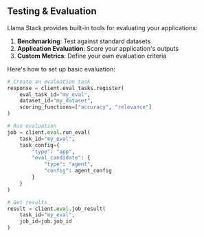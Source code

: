## Testing & Evaluation

Llama Stack provides built-in tools for evaluating your applications:

1. **Benchmarking**: Test against standard datasets
2. **Application Evaluation**: Score your application's outputs
3. **Custom Metrics**: Define your own evaluation criteria

Here's how to set up basic evaluation:

```python
# Create an evaluation task
response = client.eval_tasks.register(
    eval_task_id="my_eval",
    dataset_id="my_dataset",
    scoring_functions=["accuracy", "relevance"]
)

# Run evaluation
job = client.eval.run_eval(
    task_id="my_eval",
    task_config={
        "type": "app",
        "eval_candidate": {
            "type": "agent",
            "config": agent_config
        }
    }
)

# Get results
result = client.eval.job_result(
    task_id="my_eval",
    job_id=job.job_id
)
```
